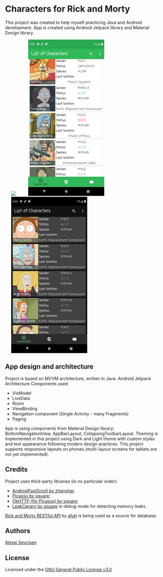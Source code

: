 # Characters for Rick and Morty
This project was created to help myself practicing Java and Android development. 
App is created using Android Jetpack library and Material Design library.

<img src="screenshots/demo.gif" width="250" hspace="20"><img src="screenshots/Screenshot_1592672654.png" width="250" hspace="20"><img src="screenshots/Screenshot_1592672636.png" width="250" hspace="20">


## App design and architecture
Project is based on MVVM architecture, written in Java.
Android Jetpack Architecture Components used:
- VieModel
- LiveData
- Room
- ViewBinding 
- Navigation component (Single Activity - many Fragments)
- Paging

App is using components from Material Design library: BottomNavigationView, AppBarLayout, CollapsingToolbarLayout. Theming is implemented in this project using Dark and Light theme with custom styles and text appearance following modern design practices.
This project supports responsive layouts on phones (multi-layout screens for tablets are not yet implemented).

## Credits
Project uses third-party libraries (in no particular order):
- [AndroidFastScroll by zhanghai](https://github.com/zhanghai/AndroidFastScroll);
- [Picasso by square](https://github.com/square/picasso);
- [OkHTTP (for Picasso) by square](https://github.com/square/okhttp);
- [LeakCanary by square](https://github.com/square/leakcanary) in debug mode for detecting memory leaks.

[Rick and Morty RESTful API](https://rickandmortyapi.com/) by [afuh](https://github.com/afuh/rick-and-morty-api) is being used as a source for database.

## Authors
[Alexei Sevcisen](https://github.com/AlexSheva-mason)

## License
Licensed under the [GNU General Public License v3.0](LICENSE)


